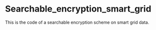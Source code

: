 # Searchable_encryption_smart_grid
This is the code of a searchable encryption scheme on smart grid data.
